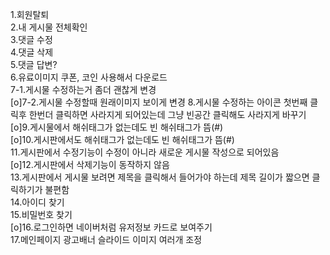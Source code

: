 1.회원탈퇴  
2.내 게시물 전체확인  
3.댓글 수정  
4.댓글 삭제  
5.댓글 답변?  
6.유료이미지 쿠폰, 코인 사용해서 다운로드  
7-1.게시물 수정하는거 좀더 괜찮게 변경  
[o]7-2.게시물 수정할때 원래이미지 보이게 변경 8.게시물 수정하는 아이콘 첫번째 클릭후 한번더 클릭하면 사라지게 되어있는데 그냥 빈공간 클릭해도 사라지게 바꾸기  
[o]9.게시물에서 해쉬태그가 없는데도 빈 해쉬태그가 뜸(#)  
[o]10.게시판에서도 해쉬태그가 없는데도 빈 해쉬태그가 뜸(#)  
11.게시판에서 수정기능이 수정이 아니라 새로운 게시물 작성으로 되어있음  
[o]12.게시판에서 삭제기능이 동작하지 않음  
13.게시판에서 게시물 보려면 제목을 클릭해서 들어가야 하는데 제목 길이가 짧으면 클릭하기가 불편함  
14.아이디 찾기  
15.비밀번호 찾기  
[o]16.로그인하면 네이버처럼 유저정보 카드로 보여주기  
17.메인페이지 광고배너 슬라이드 이미지 여러개 조정
